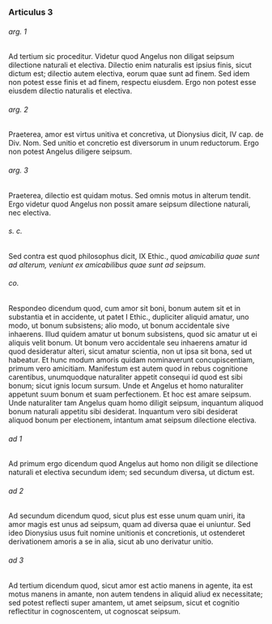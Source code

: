 ### Articulus 3

###### arg. 1
Ad tertium sic proceditur. Videtur quod Angelus non diligat seipsum dilectione naturali et electiva. Dilectio enim naturalis est ipsius finis, sicut dictum est; dilectio autem electiva, eorum quae sunt ad finem. Sed idem non potest esse finis et ad finem, respectu eiusdem. Ergo non potest esse eiusdem dilectio naturalis et electiva.

###### arg. 2
Praeterea, amor est virtus unitiva et concretiva, ut Dionysius dicit, IV cap. de Div. Nom. Sed unitio et concretio est diversorum in unum reductorum. Ergo non potest Angelus diligere seipsum.

###### arg. 3
Praeterea, dilectio est quidam motus. Sed omnis motus in alterum tendit. Ergo videtur quod Angelus non possit amare seipsum dilectione naturali, nec electiva.

###### s. c.
Sed contra est quod philosophus dicit, IX Ethic., quod *amicabilia quae sunt ad alterum, veniunt ex amicabilibus quae sunt ad seipsum*.

###### co.
Respondeo dicendum quod, cum amor sit boni, bonum autem sit et in substantia et in accidente, ut patet I Ethic., dupliciter aliquid amatur, uno modo, ut bonum subsistens; alio modo, ut bonum accidentale sive inhaerens. Illud quidem amatur ut bonum subsistens, quod sic amatur ut ei aliquis velit bonum. Ut bonum vero accidentale seu inhaerens amatur id quod desideratur alteri, sicut amatur scientia, non ut ipsa sit bona, sed ut habeatur. Et hunc modum amoris quidam nominaverunt concupiscentiam, primum vero amicitiam. Manifestum est autem quod in rebus cognitione carentibus, unumquodque naturaliter appetit consequi id quod est sibi bonum; sicut ignis locum sursum. Unde et Angelus et homo naturaliter appetunt suum bonum et suam perfectionem. Et hoc est amare seipsum. Unde naturaliter tam Angelus quam homo diligit seipsum, inquantum aliquod bonum naturali appetitu sibi desiderat. Inquantum vero sibi desiderat aliquod bonum per electionem, intantum amat seipsum dilectione electiva.

###### ad 1
Ad primum ergo dicendum quod Angelus aut homo non diligit se dilectione naturali et electiva secundum idem; sed secundum diversa, ut dictum est.

###### ad 2
Ad secundum dicendum quod, sicut plus est esse unum quam uniri, ita amor magis est unus ad seipsum, quam ad diversa quae ei uniuntur. Sed ideo Dionysius usus fuit nomine unitionis et concretionis, ut ostenderet derivationem amoris a se in alia, sicut ab uno derivatur unitio.

###### ad 3
Ad tertium dicendum quod, sicut amor est actio manens in agente, ita est motus manens in amante, non autem tendens in aliquid aliud ex necessitate; sed potest reflecti super amantem, ut amet seipsum, sicut et cognitio reflectitur in cognoscentem, ut cognoscat seipsum.

